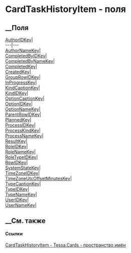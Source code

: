 # CardTaskHistoryItem - поля
##  __Поля
[AuthorIDKey](F_Tessa_Cards_CardTaskHistoryItem_AuthorIDKey.htm)|  
---|---  
[AuthorNameKey](F_Tessa_Cards_CardTaskHistoryItem_AuthorNameKey.htm)|  
[CompletedByIDKey](F_Tessa_Cards_CardTaskHistoryItem_CompletedByIDKey.htm)|  
[CompletedByNameKey](F_Tessa_Cards_CardTaskHistoryItem_CompletedByNameKey.htm)|  
[CompletedKey](F_Tessa_Cards_CardTaskHistoryItem_CompletedKey.htm)|  
[CreatedKey](F_Tessa_Cards_CardTaskHistoryItem_CreatedKey.htm)|  
[GroupRowIDKey](F_Tessa_Cards_CardTaskHistoryItem_GroupRowIDKey.htm)|  
[InProgressKey](F_Tessa_Cards_CardTaskHistoryItem_InProgressKey.htm)|  
[KindCaptionKey](F_Tessa_Cards_CardTaskHistoryItem_KindCaptionKey.htm)|  
[KindIDKey](F_Tessa_Cards_CardTaskHistoryItem_KindIDKey.htm)|  
[OptionCaptionKey](F_Tessa_Cards_CardTaskHistoryItem_OptionCaptionKey.htm)|  
[OptionIDKey](F_Tessa_Cards_CardTaskHistoryItem_OptionIDKey.htm)|  
[OptionNameKey](F_Tessa_Cards_CardTaskHistoryItem_OptionNameKey.htm)|  
[ParentRowIDKey](F_Tessa_Cards_CardTaskHistoryItem_ParentRowIDKey.htm)|  
[PlannedKey](F_Tessa_Cards_CardTaskHistoryItem_PlannedKey.htm)|  
[ProcessIDKey](F_Tessa_Cards_CardTaskHistoryItem_ProcessIDKey.htm)|  
[ProcessKindKey](F_Tessa_Cards_CardTaskHistoryItem_ProcessKindKey.htm)|  
[ProcessNameKey](F_Tessa_Cards_CardTaskHistoryItem_ProcessNameKey.htm)|  
[ResultKey](F_Tessa_Cards_CardTaskHistoryItem_ResultKey.htm)|  
[RoleIDKey](F_Tessa_Cards_CardTaskHistoryItem_RoleIDKey.htm)|  
[RoleNameKey](F_Tessa_Cards_CardTaskHistoryItem_RoleNameKey.htm)|  
[RoleTypeIDKey](F_Tessa_Cards_CardTaskHistoryItem_RoleTypeIDKey.htm)|  
[RowIDKey](F_Tessa_Cards_CardTaskHistoryItem_RowIDKey.htm)|  
[SystemStateKey](F_Tessa_Cards_CardTaskHistoryItem_SystemStateKey.htm)|  
[TimeZoneIDKey](F_Tessa_Cards_CardTaskHistoryItem_TimeZoneIDKey.htm)|  
[TimeZoneUtcOffsetMinutesKey](F_Tessa_Cards_CardTaskHistoryItem_TimeZoneUtcOffsetMinutesKey.htm)|  
[TypeCaptionKey](F_Tessa_Cards_CardTaskHistoryItem_TypeCaptionKey.htm)|  
[TypeIDKey](F_Tessa_Cards_CardTaskHistoryItem_TypeIDKey.htm)|  
[TypeNameKey](F_Tessa_Cards_CardTaskHistoryItem_TypeNameKey.htm)|  
[UserIDKey](F_Tessa_Cards_CardTaskHistoryItem_UserIDKey.htm)|  
[UserNameKey](F_Tessa_Cards_CardTaskHistoryItem_UserNameKey.htm)|  
## __См. также
#### Ссылки
[CardTaskHistoryItem - ](T_Tessa_Cards_CardTaskHistoryItem.htm)
[Tessa.Cards - пространство имён](N_Tessa_Cards.htm)

